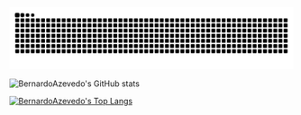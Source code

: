 <picture>
  <source media="(prefers-color-scheme: dark)" srcset="https://raw.githubusercontent.com/bernardoazevedo/bernardoazevedo/output/github-contribution-grid-snake-dark.svg">
  <source media="(prefers-color-scheme: light)" srcset="https://raw.githubusercontent.com/bernardoazevedo/bernardoazevedo/output/github-contribution-grid-snake.svg">
  <img alt="github contribution grid snake animation" src="https://raw.githubusercontent.com/bernardoazevedo/bernardoazevedo/output/github-contribution-grid-snake.svg">
</picture>

![BernardoAzevedo's GitHub stats](https://github-readme-stats.vercel.app/api?username=bernardoazevedo&show_icons=true)

[![BernardoAzevedo's Top Langs](https://github-readme-stats.vercel.app/api/top-langs/?username=bernardoazevedo)](https://github.com/anuraghazra/github-readme-stats)
